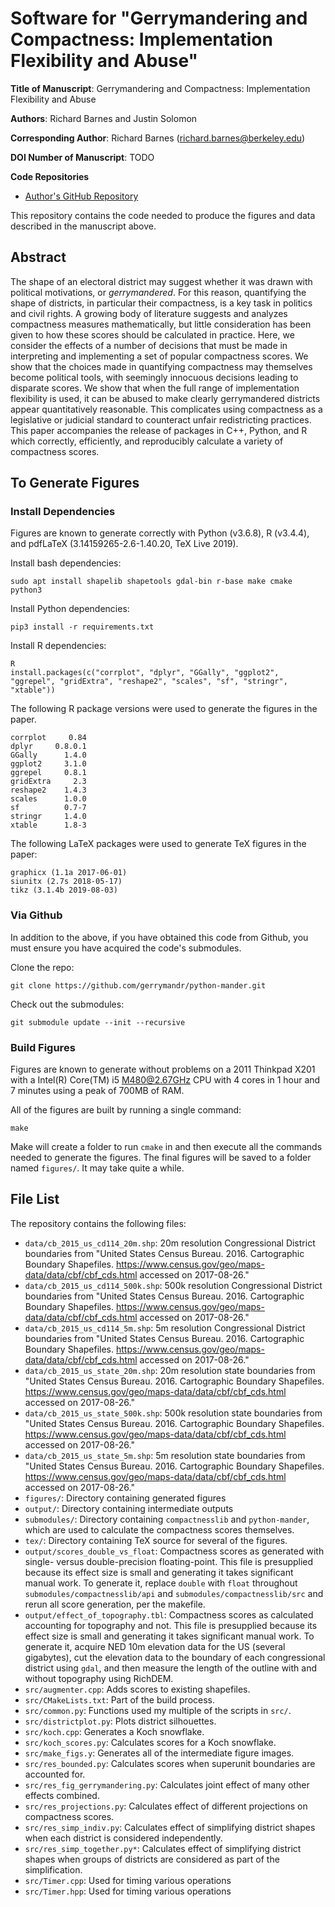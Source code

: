 Software for "Gerrymandering and Compactness: Implementation Flexibility and Abuse"
===================================================================================

**Title of Manuscript**:
Gerrymandering and Compactness: Implementation Flexibility and Abuse

**Authors**: Richard Barnes and Justin Solomon

**Corresponding Author**: Richard Barnes (richard.barnes@berkeley.edu)

**DOI Number of Manuscript**: TODO

**Code Repositories**
 * [Author's GitHub Repository](https://github.com/r-barnes/Barnes2019-compactness-flexibility)

This repository contains the code needed to produce the figures and data
described in the manuscript above.



Abstract
--------

The shape of an electoral district may suggest whether it was drawn with
political motivations, or _gerrymandered_. For this reason, quantifying the
shape of districts, in particular their compactness, is a key task in politics
and civil rights. A growing body of literature suggests and analyzes compactness
measures mathematically, but little consideration has been given to how these
scores should be calculated in practice. Here, we consider the effects of a
number of decisions that must be made in interpreting and implementing a set of
popular compactness scores. We show that the choices made in quantifying
compactness may themselves become political tools, with seemingly innocuous
decisions leading to disparate scores. We show that when the full range of
implementation flexibility is used, it can be abused to make clearly
gerrymandered districts appear quantitatively reasonable. This complicates using
compactness as a legislative or judicial standard to counteract unfair
redistricting practices. This paper accompanies the release of packages in C++,
Python, and R which correctly, efficiently, and reproducibly calculate a variety
of compactness scores.



To Generate Figures
-------------------

### Install Dependencies

Figures are known to generate correctly with Python (v3.6.8), R (v3.4.4), and pdfLaTeX (3.14159265-2.6-1.40.20, TeX Live 2019).

Install bash dependencies:

    sudo apt install shapelib shapetools gdal-bin r-base make cmake python3

Install Python dependencies:

    pip3 install -r requirements.txt

Install R dependencies:

    R
    install.packages(c("corrplot", "dplyr", "GGally", "ggplot2", "ggrepel", "gridExtra", "reshape2", "scales", "sf", "stringr", "xtable"))

The following R package versions were used to generate the figures in the paper.

    corrplot     0.84
    dplyr     0.8.0.1
    GGally      1.4.0
    ggplot2     3.1.0
    ggrepel     0.8.1
    gridExtra     2.3
    reshape2    1.4.3
    scales      1.0.0
    sf          0.7-7
    stringr     1.4.0
    xtable      1.8-3

The following LaTeX packages were used to generate TeX figures in the paper:

    graphicx (1.1a 2017-06-01)
    siunitx (2.7s 2018-05-17)
    tikz (3.1.4b 2019-08-03)



### Via Github

In addition to the above, if you have obtained this code from Github, you must ensure you have acquired the code's submodules.

Clone the repo:

    git clone https://github.com/gerrymandr/python-mander.git

Check out the submodules:

    git submodule update --init --recursive

### Build Figures

Figures are known to generate without problems on a 2011 Thinkpad X201 with a Intel(R) Core(TM) i5 M480@2.67GHz CPU with 4 cores in 1 hour and 7 minutes using a peak of 700MB of RAM.

All of the figures are built by running a single command:

    make

Make will create a folder to run `cmake` in and then execute all the commands needed to generate the figures. The final figures will be saved to a folder named `figures/`. It may take quite a while.



File List
------------------------

The repository contains the following files:

 * `data/cb_2015_us_cd114_20m.shp`: 20m resolution Congressional District boundaries from "United States Census Bureau. 2016. Cartographic Boundary Shapefiles. https://www.census.gov/geo/maps-data/data/cbf/cbf_cds.html accessed on 2017-08-26."
 * `data/cb_2015_us_cd114_500k.shp`: 500k resolution Congressional District boundaries from "United States Census Bureau. 2016. Cartographic Boundary Shapefiles. https://www.census.gov/geo/maps-data/data/cbf/cbf_cds.html accessed on 2017-08-26."
 * `data/cb_2015_us_cd114_5m.shp`: 5m resolution Congressional District boundaries from "United States Census Bureau. 2016. Cartographic Boundary Shapefiles. https://www.census.gov/geo/maps-data/data/cbf/cbf_cds.html accessed on 2017-08-26."
 * `data/cb_2015_us_state_20m.shp`: 20m resolution state boundaries from "United States Census Bureau. 2016. Cartographic Boundary Shapefiles. https://www.census.gov/geo/maps-data/data/cbf/cbf_cds.html accessed on 2017-08-26."
 * `data/cb_2015_us_state_500k.shp`: 500k resolution state boundaries from "United States Census Bureau. 2016. Cartographic Boundary Shapefiles. https://www.census.gov/geo/maps-data/data/cbf/cbf_cds.html accessed on 2017-08-26."
 * `data/cb_2015_us_state_5m.shp`: 5m resolution state boundaries from "United States Census Bureau. 2016. Cartographic Boundary Shapefiles. https://www.census.gov/geo/maps-data/data/cbf/cbf_cds.html accessed on 2017-08-26."
 * `figures/`: Directory containing generated figures
 * `output/`: Directory containing intermediate outputs
 * `submodules/`: Directory containing `compactnesslib` and `python-mander`, which are used to calculate the compactness scores themselves.
 * `tex/`: Directory containing TeX source for several of the figures.
 * `output/scores_double_vs_float`: Compactness scores as generated with single- versus double-precision floating-point. This file is presupplied because its effect size is small and generating it takes significant manual work. To generate it, replace `double` with `float` throughout `submodules/compactnesslib/api` and `submodules/compactnesslib/src` and rerun all score generation, per the makefile.
 * `output/effect_of_topography.tbl`: Compactness scores as calculated accounting for topography and not. This file is presupplied because its effect size is small and generating it takes significant manual work. To generate it, acquire NED 10m elevation data for the US (several gigabytes), cut the elevation data to the boundary of each congressional district using `gdal`, and then measure the length of the outline with and without topography using RichDEM.
 * `src/augmenter.cpp`: Adds scores to existing shapefiles.
 * `src/CMakeLists.txt`: Part of the build process.
 * `src/common.py`: Functions used my multiple of the scripts in `src/`.
 * `src/districtplot.py`: Plots district silhouettes.
 * `src/koch.cpp`: Generates a Koch snowflake.
 * `src/koch_scores.py`: Calculates scores for a Koch snowflake.
 * `src/make_figs.y`: Generates all of the intermediate figure images.
 * `src/res_bounded.py`: Calculates scores when superunit boundaries are accounted for.
 * `src/res_fig_gerrymandering.py`: Calculates joint effect of many other effects combined.
 * `src/res_projections.py`: Calculates effect of different projections on compactness scores.
 * `src/res_simp_indiv.py`: Calculates effect of simplifying district shapes when each district is considered independently.
 * `src/res_simp_together.py*`: Calculates effect of simplifying district shapes when groups of districts are considered as part of the simplification.
 * `src/Timer.cpp`: Used for timing various operations
 * `src/Timer.hpp`: Used for timing various operations
